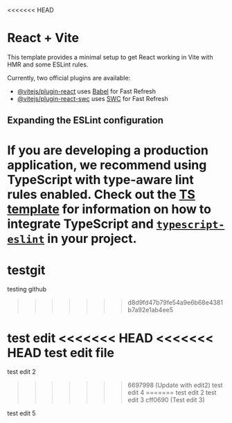 <<<<<<< HEAD
# React + Vite

This template provides a minimal setup to get React working in Vite with HMR and some ESLint rules.

Currently, two official plugins are available:

- [@vitejs/plugin-react](https://github.com/vitejs/vite-plugin-react/blob/main/packages/plugin-react) uses [Babel](https://babeljs.io/) for Fast Refresh
- [@vitejs/plugin-react-swc](https://github.com/vitejs/vite-plugin-react/blob/main/packages/plugin-react-swc) uses [SWC](https://swc.rs/) for Fast Refresh

## Expanding the ESLint configuration

If you are developing a production application, we recommend using TypeScript with type-aware lint rules enabled. Check out the [TS template](https://github.com/vitejs/vite/tree/main/packages/create-vite/template-react-ts) for information on how to integrate TypeScript and [`typescript-eslint`](https://typescript-eslint.io) in your project.
=======
# testgit
testing github
>>>>>>> d8d9fd47b79fe54a9e6b68e4381b7a92e1ab4ee5

test edit 
<<<<<<< HEAD
<<<<<<< HEAD
test edit file
=======
test edit 2
>>>>>>> 6697998 (Update with edit2)
test edit 4
=======
test edit 2
test edit 3
>>>>>>> cff0690 (Test edit 3)

test edit 5
